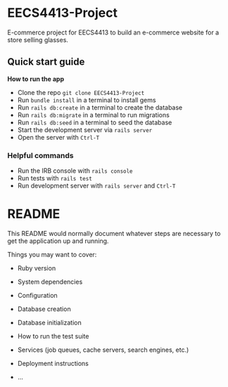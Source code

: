 # EECS4413-Project
E-commerce project for EECS4413 to build an e-commerce website for a store selling glasses.

## Quick start guide

**How to run the app**

- Clone the repo `git clone EECS4413-Project`
- Run `bundle install` in a terminal to install gems
- Run `rails db:create` in a terminal to create the database
- Run `rails db:migrate` in a terminal to run migrations
- Run `rails db:seed` in a terminal to seed the database
- Start the development server via `rails server`
- Open the server with `Ctrl-T`

### Helpful commands
- Run the IRB console with `rails console`
- Run tests with `rails test`
- Run development server with `rails server` and `Ctrl-T`


# README

This README would normally document whatever steps are necessary to get the
application up and running.

Things you may want to cover:

* Ruby version

* System dependencies

* Configuration

* Database creation

* Database initialization

* How to run the test suite

* Services (job queues, cache servers, search engines, etc.)

* Deployment instructions

* ...
